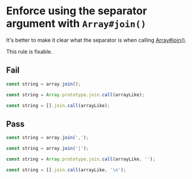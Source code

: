 # Enforce using the separator argument with `Array#join()`

It's better to make it clear what the separator is when calling [Array#join()](https://developer.mozilla.org/en-US/docs/Web/JavaScript/Reference/Global_Objects/Array/join).

This rule is fixable.

## Fail

```js
const string = array.join();
```

```js
const string = Array.prototype.join.call(arrayLike);
```

```js
const string = [].join.call(arrayLike);
```

## Pass

```js
const string = array.join(',');
```

```js
const string = array.join('|');
```

```js
const string = Array.prototype.join.call(arrayLike, '');
```

```js
const string = [].join.call(arrayLike, '\n');
```
